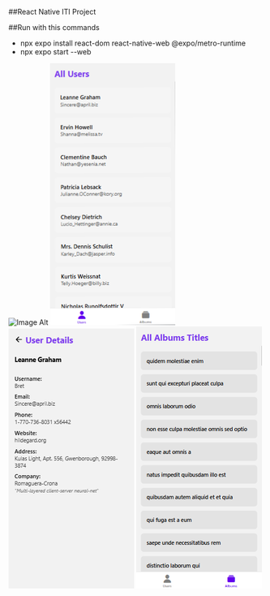 ##React Native ITI Project 

##Run with this commands
  - npx expo install react-dom react-native-web @expo/metro-runtime
  - npx expo start --web

 ![Image Alt]([image_url](https://github.com/Aya-Ashreey7/ReactNative-Users-Abums-App/blob/fb81d1e0912c015fdfced95d57cbd042d81f9db7/1.png))
 ![Image Alt](https://github.com/Aya-Ashreey7/ReactNative-Users-Abums-App/blob/fb81d1e0912c015fdfced95d57cbd042d81f9db7/2.png)
 ![Image Alt](https://github.com/Aya-Ashreey7/ReactNative-Users-Abums-App/blob/fb81d1e0912c015fdfced95d57cbd042d81f9db7/3.png)
 ![Image Alt](https://github.com/Aya-Ashreey7/ReactNative-Users-Abums-App/blob/fb81d1e0912c015fdfced95d57cbd042d81f9db7/4.png)
 
